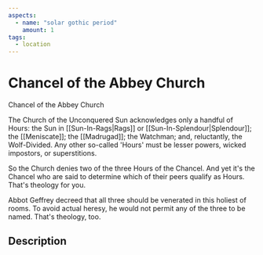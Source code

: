 ```yaml
---
aspects: 
  - name: "solar gothic period"
    amount: 1
tags:
  - location
---
```


# Chancel of the Abbey Church
Chancel of the Abbey Church

The Church of the Unconquered Sun acknowledges only a handful of Hours: the Sun in [[Sun-In-Rags|Rags]] or [[Sun-In-Splendour|Splendour]]; the [[Meniscate]]; the [[Madrugad]]; the Watchman; and, reluctantly, the Wolf-Divided. Any other so-called 'Hours' must be lesser powers, wicked impostors, or superstitions.

So the Church denies two of the three Hours of the Chancel. And yet it's the Chancel who are said to determine which of their peers qualify as Hours. That's theology for you.

Abbot Geffrey decreed that all three should be venerated in this holiest of rooms. To avoid actual heresy, he would not permit any of the three to be named. That's theology, too.
## Description
